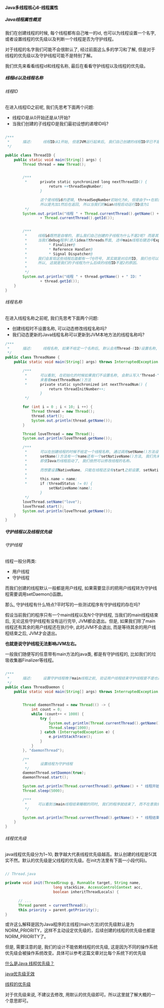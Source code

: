 #### Java多线程核心6-线程属性

##### Java线程属性概览
我们在创建线程的时候, 每个线程都有自己唯一的id, 也可以为线程设置一个名字, 或者设置线程的优先级以及判断一个线程是否为守护线程。

对于线程的名字我们可能不会很默认了, 经过前面这么多的学习和了解, 但是对于线程的优先级以及守护线程可能不是特别了解。

我们优先来看看线程id和线程名称, 最后在看看守护线程以及线程的优先级。

##### 线程id以及线程名称

###### 线程ID
在进入线程ID之前呢, 我们先思考下面两个问题:
  * 线程ID是从0开始还是从1开始?
  * 当我们创建的子线程ID是我们最初设想的递增ID吗?


```java

/***
 *      描述:     线程ID从1开始, 但是JVM运行起来后, 我们自己创建的线程ID早已不是2
 */

public class ThreadID {
    public static void main(String[] args) {
        Thread thread = new Thread();


        /***
         *      private static synchronized long nextThreadID() {
                    return ++threadSeqNumber;
                }

                这个是线程id的逻辑, threadSeqNumber初始化为0, 但是由于++在前面
                所以是先加1然后在返回, 所以当我们的mian线程启动运行ID值为1
         */
        System.out.println("线程 " + Thread.currentThread().getName() + " ID: "
                + Thread.currentThread().getId());


        /***
         *     线程id既然是自增的, 那么我们自己创建的子线程为什么不是2呢? 而是其它的数值了呢?
         *     当我们debug程序(进入idea的threads界面, 选中main线程右键选中Export Threads), 会发现在启动子线程之前JVM就已经启动了其它线程了
         *          * Finalizer@
         *          * Reference Handler@
         *          * Signal Dispatcher@
         *     我们会发现这些线程后面都有一个@符号, 其实就是对应的ID, 我们也可以看到main@1信息
         *     所以, 这就是我们的子线程为什么后续的线程ID不是2的原因。
         *
         */
        System.out.println("线程 " + thread.getName() + " ID: "
                + thread.getId());
    }
}
```

###### 线程名称
在进入线程名称之前呢, 我们先思考下面两个问题:
  * 创建线程时不设置名称, 可以动态修改线程名称吗?
  * 我们动态更新的Java线程名称可以更新到JVM本地方法的线程名称吗?

```java
/***
 *      描述:     线程名称, 如果不给定一个名称后, 默认会用Thread-(ID)设置名称, ID从0开始
 */
public class ThreadName {
    public static void main(String[] args) throws InterruptedException {

        /***
         *      可以看到, 在初始化的时候如果我们不设置名称, 会默认写入"Thread-" + nextThreadNum()
         *      来看看nextThreadNum()方法
         *      private static synchronized int nextThreadNum() {
                    return threadInitNumber++;
                }
         */

        for (int i = 0 ; i < 10; i ++) {
            Thread thread = new Thread();
            thread.start();
            System.out.println(thread.getName());
        }

        Thread loveThread = new Thread();
        System.out.println(loveThread.getName());

        /***
         *      可以在创建线程的时候不给定一个线程名称, 通过调用setName()方法设置线程名称
         *      setName()方法有一个name还有一个setNativeName()方法, 我们先来说说name就是我们Java线程的名称
         *      即使Java的线程启动了, 我们依然可以修改线程的名称。
         *      
         *      而想要设置NativeName, 只能在线程还没有start之前设置, setNativeName是一个本地方法
         *
         *      this.name = name;
         *      if (threadStatus != 0) {
                    setNativeName(name);
                }
         */
        loveThread.setName("love");
        loveThread.start();
        System.out.println(loveThread.getName());
    }
}
```


##### 守护线程以及线程优先级

###### 守护线程

线程一般分两类:
  * 用户线程
  * 守护线程

而我们创建的线程默认一般都是用户线程, 如果需要显示的把用户线程转为守护线程需要调用setDaemon()函数。

那么, 守护线程有什么特点?平时写的一些测试程序有守护线程的存在吗?

假设当前我们的程序只有一个main线程以及N个守护线程, 当我们的main线程结束后, 无论这些守护线程有没有运行完毕, JVM都会退出。但是, 如果我们除了main线程还有其余的用户线程还在执行中, 此时JVM不会退出, 而是等待其余的用户线程结束之后, JVM才会退出。

**也就是说守护线程无法影响JVM左右。**

一般我们随便写的任意带有main方法的java类, 都是有守护线程的, 比如我们的垃圾收集器Finalizer等线程。


```java

/***
 *      描述:     设置守护线程晚于main线程之前, 验证用户线程结束守护线程是不是也退出了
 */
public class ThreadDaemon {
    public static void main(String[] args) throws InterruptedException {


        Thread daemonThread = new Thread(() -> {
            int count = 0;
            while (count++ < 1000) {
                try {
                    System.out.println(Thread.currentThread().getName() + " : " + count);
                    Thread.sleep(1000);
                } catch (InterruptedException e) {
                    e.printStackTrace();
                }
            }
        }, "daemonThread");

        /**
         *      设置线程为守护线程
         */
        daemonThread.setDaemon(true);
        daemonThread.start();

        System.out.println(Thread.currentThread().getName() + " 线程开始等待中...");
        Thread.sleep(5000);

        /***
         *     可以看到当main线程结束睡眠的同时, 我们的程序就结束了, 而不在意我们的守护线程有没有执行完毕
         */

        System.out.println(Thread.currentThread().getName() + " 线程结束了...");
    }
}
```


###### 线程优先级

java线程优先级分为1~10, 数字越大代表线程优先级越高。默认创建的线程是5(其实不然。默认的优先级是父线程的优先级。在init方法里有下面一小段代码)。

```java

// Thread.java

private void init(ThreadGroup g, Runnable target, String name,
                      long stackSize, AccessControlContext acc,
                      boolean inheritThreadLocals) {

      // ...
      Thread parent = currentThread();
      this.priority = parent.getPriority();
}
```

或许这么解释是因为Java程序的主线程(main方法)的优先级默认是为NORM_PRIORITY，这样不主动设定优先级的，后续创建的线程的优先级也都是NORM_PRIORITY了。


但是, 需要注意的是, 我们的设计不能依赖线程的优先级, 这是因为不同的操作系统优先级会被操作系统改变。具体可以参考这篇文章对比每个系统下的优先级

[什么是Java 线程优先级？](https://www.javamex.com/tutorials/threads/priority_what.shtml)

[java优先级无效](https://stackoverflow.com/questions/12038592/java-thread-priority-has-no-effect)

[线程的优先级](https://www.cnblogs.com/duanxz/p/5226109.html)

对于优先级来说, 不建议去修改, 用默认的优先级即可。所以这里就了解大概的一个意思即可。

